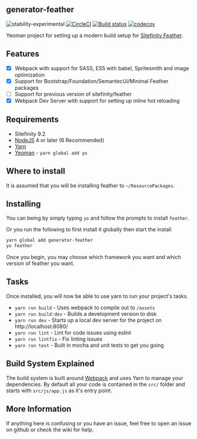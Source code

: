 ## generator-feather

![stability-experimental](https://img.shields.io/badge/stability-experimental-orange.svg) [![CircleCI](https://circleci.com/gh/Shard/generator-feather.svg?style=shield&circle-token=:circle-token)](https://circleci.com/gh/Shard/generator-feather) [![Build status](https://ci.appveyor.com/api/projects/status/51thch2f1f076o3c/branch/master?svg=true)](https://ci.appveyor.com/project/Shard/generator-feather/branch/master) [![codecov](https://codecov.io/gh/Shard/generator-feather/branch/master/graph/badge.svg)](https://codecov.io/gh/Shard/generator-feather)

Yeoman project for setting up a modern build setup for [Sitefinity Feather](http://projectfeather.sitefinity.com/).

## Features

- [X] Webpack with support for SASS, ES5 with babel, Spritesmith and image optimization
- [X] Support for Bootstrap/Foundation/SemantecUi/Minimal Feather packages
- [ ] Support for previous version of sitefinity/feather
- [X] Webpack Dev Server with support for setting up inline hot reloading

## Requirements

- Sitefinity 9.2
- [NodeJS](https://nodejs.org/en/download/current/) 4 or later (6 Recommended)
- [Yarn](https://yarnpkg.com)
- [Yeoman](http://yeoman.io/) - `yarn global add yo`

## Where to install

It is assumed that you will be installing feather to `~/ResourcePackages`.

## Installing

You can being by simply typing `yo` and follow the prompts to install `feather`.

Or you run the following to first install it globally then start the install

```sh
yarn global add generator-feather
yo feather
```

Once you begin, you may choose which framework you want and which version of feather you want.

## Tasks

Once installed, you will now be able to use yarn to run your project's tasks.

- `yarn run build` - Uses webpack to compile out to `/assets`
- `yarn run build:dev` - Builds a development version to disk
- `yarn run dev`  - Starts up a local dev server for the project on http://localhost:8080/
- `yarn run lint` - Lint for code issues using eslint
- `yarn run lintfix` - Fix linting issues
- `yarn run test` - Built in mocha and unit tests to get you going

## Build System Explained

The build system is built around [Webpack](https://webpack.github.io/) and uses Yarn to manage your dependencies. By default all your code is contained in the `src/` folder and starts with `src/js/app.js` as it's entry point.

## More Information

If anything here is confusing or you have an issue, feel free to open an issue on github or check the wiki for help.
